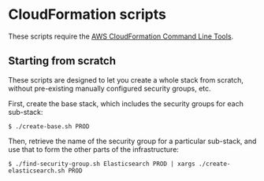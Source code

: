 # CloudFormation scripts

These scripts require the [AWS CloudFormation Command Line Tools][1].

## Starting from scratch

These scripts are designed to let you create a whole stack from scratch, without pre-existing manually configured
security groups, etc.

First, create the base stack, which includes the security groups for each sub-stack:

    $ ./create-base.sh PROD

Then, retrieve the name of the security group for a particular sub-stack, and use that to form the other parts of the
infrastructure:

    $ ./find-security-group.sh Elasticsearch PROD | xargs ./create-elasticsearch.sh PROD

[1]: http://aws.amazon.com/developertools/2555753788650372
